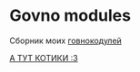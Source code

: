 # Govno modules
Сборник моих [говнокодулей](https://t.me/govnocodules)

[А ТУТ КОТИКИ :3](https://t.me/KeyZenD)
